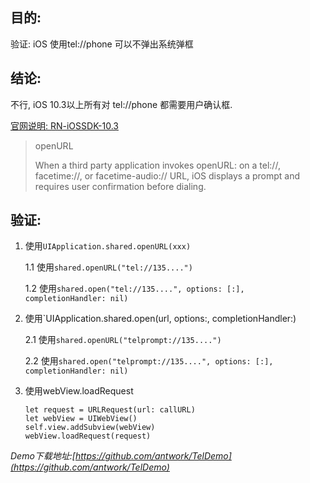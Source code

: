 ## 目的:
验证: iOS 使用tel://phone 可以不弹出系统弹框

## 结论:
不行, iOS 10.3以上所有对 tel://phone 都需要用户确认框.

[官网说明: RN-iOSSDK-10.3](https://developer.apple.com/library/content/releasenotes/General/RN-iOSSDK-10.3/)
>openURL
>
>When a third party application invokes openURL: on a tel://, facetime://, or facetime-audio:// URL, iOS displays a prompt and requires user confirmation before dialing.


## 验证:

1. 使用`UIApplication.shared.openURL(xxx)`

	1.1 使用`shared.openURL("tel://135....")`	
	
	1.2 使用`shared.open("tel://135....", options: [:], completionHandler: nil)`
	
2. 使用`UIApplication.shared.open(url, options:, completionHandler:)

	2.1 使用`shared.openURL("telprompt://135....")`
	
	2.2 使用`shared.open("telprompt://135....", options: [:], completionHandler: nil)`
3. 使用webView.loadRequest

	```
	let request = URLRequest(url: callURL)
	let webView = UIWebView()
	self.view.addSubview(webView)
	webView.loadRequest(request)
	```

*Demo下载地址:[https://github.com/antwork/TelDemo](https://github.com/antwork/TelDemo)*
